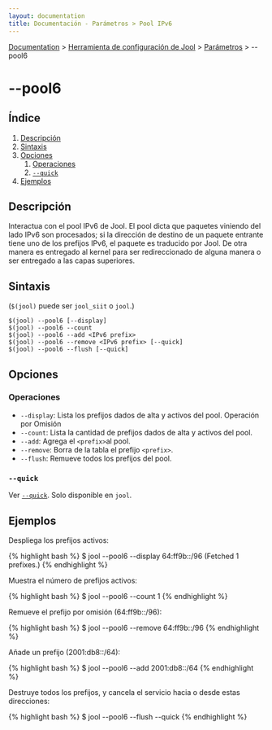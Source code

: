 ```yaml
---
layout: documentation
title: Documentación - Parámetros > Pool IPv6
---
```


[Documentation](esp-doc-index.html) > [Herramienta de configuración de Jool](esp-doc-index.html#aplicacion-de-espacio-de-usuario) > [Parámetros](esp-usr-flags.html) > \--pool6

# \--pool6

## Índice

1. [Descripción](#descripcin)
2. [Sintaxis](#sintaxis)
3. [Opciones](#opciones)
   1. [Operaciones](#operaciones)
   2. [`--quick`](#quick)
4. [Ejemplos](#ejemplos)

## Descripción

Interactua con el pool IPv6 de Jool. El pool dicta que paquetes viniendo del lado IPv6 son procesados; si la dirección de destino de un paquete entrante tiene uno de los prefijos IPv6, el paquete es traducido por Jool. De otra manera es entregado al kernel para ser redireccionado de alguna manera o ser entregado a las capas superiores.



## Sintaxis

(`$(jool)` puede ser `jool_siit` o `jool`.)

	$(jool) --pool6 [--display]
	$(jool) --pool6 --count
	$(jool) --pool6 --add <IPv6 prefix>
	$(jool) --pool6 --remove <IPv6 prefix> [--quick]
	$(jool) --pool6 --flush [--quick]

## Opciones

### Operaciones

* `--display`: Lista los prefijos dados de alta y activos del pool. Operación por Omisión
* `--count`: Lista la cantidad de prefijos dados de alta y activos del pool.
* `--add`: Agrega el `<prefix>`al pool.
* `--remove`: Borra de la tabla el prefijo `<prefix>`.
* `--flush`: Remueve todos los prefijos del pool.

### `--quick`

Ver [`--quick`](esp-usr-flags-quick.html). Solo disponible en `jool`.

## Ejemplos

Despliega los prefijos activos:

{% highlight bash %}
$ jool --pool6 --display
64:ff9b::/96
  (Fetched 1 prefixes.)
{% endhighlight %}

Muestra el número de prefijos activos:

{% highlight bash %}
$ jool --pool6 --count
1
{% endhighlight %}

Remueve el prefijo por omisión (64:ff9b::/96):

{% highlight bash %}
$ jool --pool6 --remove 64:ff9b::/96
{% endhighlight %}

Añade un prefijo (2001:db8::/64):

{% highlight bash %}
$ jool --pool6 --add 2001:db8::/64
{% endhighlight %}

Destruye todos los prefijos, y cancela el servicio hacia o desde estas direcciones:

{% highlight bash %}
$ jool --pool6 --flush --quick
{% endhighlight %}
